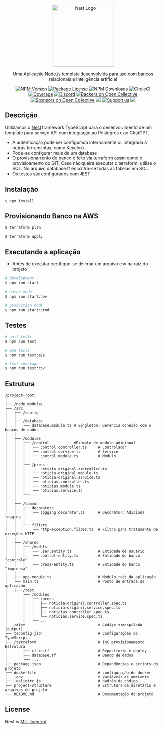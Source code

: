 <p align="center">
  <a href="http://nestjs.com/" target="blank"><img src="https://nestjs.com/img/logo-small.svg" width="200" alt="Nest Logo" /></a>
</p>

[circleci-image]: https://img.shields.io/circleci/build/github/nestjs/nest/master?token=abc123def456
[circleci-url]: https://circleci.com/gh/nestjs/nest

  <p align="center">Uma Aplicação <a href="http://nodejs.org" target="_blank">Node.js</a> template desenvolvida para uso com bancos relacionais e Inteligência artificial</p>
    <p align="center">
<a href="https://www.npmjs.com/~nestjscore" target="_blank"><img src="https://img.shields.io/npm/v/@nestjs/core.svg" alt="NPM Version" /></a>
<a href="https://www.npmjs.com/~nestjscore" target="_blank"><img src="https://img.shields.io/npm/l/@nestjs/core.svg" alt="Package License" /></a>
<a href="https://www.npmjs.com/~nestjscore" target="_blank"><img src="https://img.shields.io/npm/dm/@nestjs/common.svg" alt="NPM Downloads" /></a>
<a href="https://circleci.com/gh/nestjs/nest" target="_blank"><img src="https://img.shields.io/circleci/build/github/nestjs/nest/master" alt="CircleCI" /></a>
<a href="https://coveralls.io/github/nestjs/nest?branch=master" target="_blank"><img src="https://coveralls.io/repos/github/nestjs/nest/badge.svg?branch=master#9" alt="Coverage" /></a>
<a href="https://discord.gg/G7Qnnhy" target="_blank"><img src="https://img.shields.io/badge/discord-online-brightgreen.svg" alt="Discord"/></a>
<a href="https://opencollective.com/nest#backer" target="_blank"><img src="https://opencollective.com/nest/backers/badge.svg" alt="Backers on Open Collective" /></a>
<a href="https://opencollective.com/nest#sponsor" target="_blank"><img src="https://opencollective.com/nest/sponsors/badge.svg" alt="Sponsors on Open Collective" /></a>
  <a href="https://paypal.me/kamilmysliwiec" target="_blank"><img src="https://img.shields.io/badge/Donate-PayPal-ff3f59.svg"/></a>
    <a href="https://opencollective.com/nest#sponsor"  target="_blank"><img src="https://img.shields.io/badge/Support%20us-Open%20Collective-41B883.svg" alt="Support us"></a>
  <a href="https://twitter.com/nestframework" target="_blank"><img src="https://img.shields.io/twitter/follow/nestframework.svg?style=social&label=Follow"></a>
</p>
  <!--[![Backers on Open Collective](https://opencollective.com/nest/backers/badge.svg)](https://opencollective.com/nest#backer)
  [![Sponsors on Open Collective](https://opencollective.com/nest/sponsors/badge.svg)](https://opencollective.com/nest#sponsor)-->

## Descrição

Utilizamos o [Nest](https://github.com/nestjs/nest) framework TypeScript para o desenvolvimento de um tempĺate para serviço API com integração ao Postegres e ao ChatGPT. 
 <ul>
   <li>A autenticação pode ser configurada internamente ou integrada à outras ferramentas, como Keycloak.</li>
   <li>Pode-se configurar mais de um database</li>
   <li>O provisionamento do banco é feito via terraform assim como o provisioamento do GIT. Caso não queira executar o terraform, utilise o SQL. No arquivo database.tf encontra-se todas as tabelas em SQL.</li>
   <li>Os testes são configurados com JEST</li>
 </ul>



## Instalação

```bash
$ npm install
```
## Provisionando Banco na AWS

```bash
$ terraform plan
```
```bash
$ terraform apply
```
## Executando a aplicação
<ul>
   <li>Antes de executar certifique-se de criar um arquivo env na raiz do projeto</li></ul>

```bash
# development
$ npm run start

# watch mode
$ npm run start:dev

# production mode
$ npm run start:prod
```

## Testes

```bash
# unit tests
$ npm run test

# e2e tests
$ npm run test:e2e

# test coverage
$ npm run test:cov
```

## Estrutura
```
/project-root
│
├── /node_modules
├── /src
│   ├── /config
│   │
│   ├── /database
│   │   └── database.module.ts # Singleton: Gerencia conexão com o bancos de dados
│   │
│   ├── /modules  
│   │   ├── /control           #Exemplo de modulo adicional
│   │   │   ├── control.controller.ts     # Controlador 
│   │   │   ├── control.service.ts        # Service
│   │   │   └── control.module.ts         # Módulo 
│   │   │
│   │   ├── /press
│   │   │   ├── noticia-original.controller.ts
│   │   │   ├── noticia-original.module.ts
│   │   │   ├── noticia-original.service.ts
│   │   │   ├── noticias.controller.ts
│   │   │   ├── noticias.module.ts
│   │   │   └── noticias.service.ts
│   │   └──...
│   │
│   ├── /common
│   │   ├── decorators
│   │   │   └── logging.decorator.ts      # Decorator: Adiciona logging
│   │   │
│   │   └── filters
│   │       └── http-exception.filter.ts  # Filtro para tratamento de exceções HTTP
│   │
│   ├── /shared
│   │   ├── /models
│   │   │   ├── user.entity.ts            # Entidade de Usuário
│   │   │   ├── control-entity.ts         # Entidade do banco "controle"
│   │   │   └── press-entity.ts           # Entidade do banco "imprensa"
│   │
│   ├── app.module.ts                     # Módulo raiz da aplicação
│   └── main.ts                           # Ponto de entrada da aplicação
│   ├── /test
│       ├── /modules
│       │   ├── /press
│       │   │   ├── noticia-original.controller.spec.ts
│       │   │   ├── noticia-original.service.spec.ts
│       │   │   ├── noticias.controller.spec.ts
│       │   │   └── noticias.service.spec.ts
│       │   └── ...
├── /dist                                 # Código transpilado (output)
├── tsconfig.json                         # Configurações do TypeScript
├── /terraform                            # IoC provisionamento Estrutura
│       ├── ci-cd.tf                      # Repositorio e deploy
│       ├── database.tf                   # Banco de dados
│       └── ...                 
├── package.json                          # Dependências e scripts do projeto
├── dockerfile                            # configuração do docker
├── .env                                  # Variáveis de ambiente
├── .eslintrc.js                          # padrão de código
├── project-structure                     # Estrutura de diretário e arquivos do projeto
└── README.md                             # Documentação do projeto
```
## License

Nest is [MIT licensed](LICENSE).
